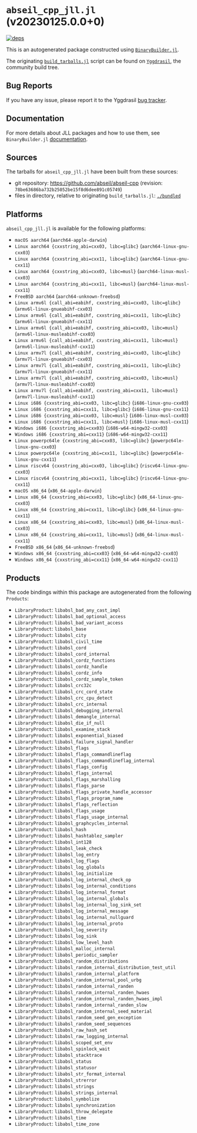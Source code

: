 # `abseil_cpp_jll.jl` (v20230125.0.0+0)

[![deps](https://juliahub.com/docs/abseil_cpp_jll/deps.svg)](https://juliahub.com/ui/Packages/General/abseil_cpp_jll/)

This is an autogenerated package constructed using [`BinaryBuilder.jl`](https://github.com/JuliaPackaging/BinaryBuilder.jl).

The originating [`build_tarballs.jl`](https://github.com/JuliaPackaging/Yggdrasil/blob/8e9093b320ff38dc0f8f83c6d7506fa402eeccbf/A/abseil_cpp/build_tarballs.jl) script can be found on [`Yggdrasil`](https://github.com/JuliaPackaging/Yggdrasil/), the community build tree.

## Bug Reports

If you have any issue, please report it to the Yggdrasil [bug tracker](https://github.com/JuliaPackaging/Yggdrasil/issues).

## Documentation

For more details about JLL packages and how to use them, see `BinaryBuilder.jl` [documentation](https://docs.binarybuilder.org/stable/jll/).

## Sources

The tarballs for `abseil_cpp_jll.jl` have been built from these sources:

* git repository: https://github.com/abseil/abseil-cpp (revision: `78be63686ba732b25052be15f8d6dee891c05749`)
* files in directory, relative to originating `build_tarballs.jl`: [`./bundled`](https://github.com/JuliaPackaging/Yggdrasil/tree/8e9093b320ff38dc0f8f83c6d7506fa402eeccbf/A/abseil_cpp/bundled)

## Platforms

`abseil_cpp_jll.jl` is available for the following platforms:

* `macOS aarch64` (`aarch64-apple-darwin`)
* `Linux aarch64 {cxxstring_abi=cxx03, libc=glibc}` (`aarch64-linux-gnu-cxx03`)
* `Linux aarch64 {cxxstring_abi=cxx11, libc=glibc}` (`aarch64-linux-gnu-cxx11`)
* `Linux aarch64 {cxxstring_abi=cxx03, libc=musl}` (`aarch64-linux-musl-cxx03`)
* `Linux aarch64 {cxxstring_abi=cxx11, libc=musl}` (`aarch64-linux-musl-cxx11`)
* `FreeBSD aarch64` (`aarch64-unknown-freebsd`)
* `Linux armv6l {call_abi=eabihf, cxxstring_abi=cxx03, libc=glibc}` (`armv6l-linux-gnueabihf-cxx03`)
* `Linux armv6l {call_abi=eabihf, cxxstring_abi=cxx11, libc=glibc}` (`armv6l-linux-gnueabihf-cxx11`)
* `Linux armv6l {call_abi=eabihf, cxxstring_abi=cxx03, libc=musl}` (`armv6l-linux-musleabihf-cxx03`)
* `Linux armv6l {call_abi=eabihf, cxxstring_abi=cxx11, libc=musl}` (`armv6l-linux-musleabihf-cxx11`)
* `Linux armv7l {call_abi=eabihf, cxxstring_abi=cxx03, libc=glibc}` (`armv7l-linux-gnueabihf-cxx03`)
* `Linux armv7l {call_abi=eabihf, cxxstring_abi=cxx11, libc=glibc}` (`armv7l-linux-gnueabihf-cxx11`)
* `Linux armv7l {call_abi=eabihf, cxxstring_abi=cxx03, libc=musl}` (`armv7l-linux-musleabihf-cxx03`)
* `Linux armv7l {call_abi=eabihf, cxxstring_abi=cxx11, libc=musl}` (`armv7l-linux-musleabihf-cxx11`)
* `Linux i686 {cxxstring_abi=cxx03, libc=glibc}` (`i686-linux-gnu-cxx03`)
* `Linux i686 {cxxstring_abi=cxx11, libc=glibc}` (`i686-linux-gnu-cxx11`)
* `Linux i686 {cxxstring_abi=cxx03, libc=musl}` (`i686-linux-musl-cxx03`)
* `Linux i686 {cxxstring_abi=cxx11, libc=musl}` (`i686-linux-musl-cxx11`)
* `Windows i686 {cxxstring_abi=cxx03}` (`i686-w64-mingw32-cxx03`)
* `Windows i686 {cxxstring_abi=cxx11}` (`i686-w64-mingw32-cxx11`)
* `Linux powerpc64le {cxxstring_abi=cxx03, libc=glibc}` (`powerpc64le-linux-gnu-cxx03`)
* `Linux powerpc64le {cxxstring_abi=cxx11, libc=glibc}` (`powerpc64le-linux-gnu-cxx11`)
* `Linux riscv64 {cxxstring_abi=cxx03, libc=glibc}` (`riscv64-linux-gnu-cxx03`)
* `Linux riscv64 {cxxstring_abi=cxx11, libc=glibc}` (`riscv64-linux-gnu-cxx11`)
* `macOS x86_64` (`x86_64-apple-darwin`)
* `Linux x86_64 {cxxstring_abi=cxx03, libc=glibc}` (`x86_64-linux-gnu-cxx03`)
* `Linux x86_64 {cxxstring_abi=cxx11, libc=glibc}` (`x86_64-linux-gnu-cxx11`)
* `Linux x86_64 {cxxstring_abi=cxx03, libc=musl}` (`x86_64-linux-musl-cxx03`)
* `Linux x86_64 {cxxstring_abi=cxx11, libc=musl}` (`x86_64-linux-musl-cxx11`)
* `FreeBSD x86_64` (`x86_64-unknown-freebsd`)
* `Windows x86_64 {cxxstring_abi=cxx03}` (`x86_64-w64-mingw32-cxx03`)
* `Windows x86_64 {cxxstring_abi=cxx11}` (`x86_64-w64-mingw32-cxx11`)

## Products

The code bindings within this package are autogenerated from the following `Products`:

* `LibraryProduct`: `libabsl_bad_any_cast_impl`
* `LibraryProduct`: `libabsl_bad_optional_access`
* `LibraryProduct`: `libabsl_bad_variant_access`
* `LibraryProduct`: `libabsl_base`
* `LibraryProduct`: `libabsl_city`
* `LibraryProduct`: `libabsl_civil_time`
* `LibraryProduct`: `libabsl_cord`
* `LibraryProduct`: `libabsl_cord_internal`
* `LibraryProduct`: `libabsl_cordz_functions`
* `LibraryProduct`: `libabsl_cordz_handle`
* `LibraryProduct`: `libabsl_cordz_info`
* `LibraryProduct`: `libabsl_cordz_sample_token`
* `LibraryProduct`: `libabsl_crc32c`
* `LibraryProduct`: `libabsl_crc_cord_state`
* `LibraryProduct`: `libabsl_crc_cpu_detect`
* `LibraryProduct`: `libabsl_crc_internal`
* `LibraryProduct`: `libabsl_debugging_internal`
* `LibraryProduct`: `libabsl_demangle_internal`
* `LibraryProduct`: `libabsl_die_if_null`
* `LibraryProduct`: `libabsl_examine_stack`
* `LibraryProduct`: `libabsl_exponential_biased`
* `LibraryProduct`: `libabsl_failure_signal_handler`
* `LibraryProduct`: `libabsl_flags`
* `LibraryProduct`: `libabsl_flags_commandlineflag`
* `LibraryProduct`: `libabsl_flags_commandlineflag_internal`
* `LibraryProduct`: `libabsl_flags_config`
* `LibraryProduct`: `libabsl_flags_internal`
* `LibraryProduct`: `libabsl_flags_marshalling`
* `LibraryProduct`: `libabsl_flags_parse`
* `LibraryProduct`: `libabsl_flags_private_handle_accessor`
* `LibraryProduct`: `libabsl_flags_program_name`
* `LibraryProduct`: `libabsl_flags_reflection`
* `LibraryProduct`: `libabsl_flags_usage`
* `LibraryProduct`: `libabsl_flags_usage_internal`
* `LibraryProduct`: `libabsl_graphcycles_internal`
* `LibraryProduct`: `libabsl_hash`
* `LibraryProduct`: `libabsl_hashtablez_sampler`
* `LibraryProduct`: `libabsl_int128`
* `LibraryProduct`: `libabsl_leak_check`
* `LibraryProduct`: `libabsl_log_entry`
* `LibraryProduct`: `libabsl_log_flags`
* `LibraryProduct`: `libabsl_log_globals`
* `LibraryProduct`: `libabsl_log_initialize`
* `LibraryProduct`: `libabsl_log_internal_check_op`
* `LibraryProduct`: `libabsl_log_internal_conditions`
* `LibraryProduct`: `libabsl_log_internal_format`
* `LibraryProduct`: `libabsl_log_internal_globals`
* `LibraryProduct`: `libabsl_log_internal_log_sink_set`
* `LibraryProduct`: `libabsl_log_internal_message`
* `LibraryProduct`: `libabsl_log_internal_nullguard`
* `LibraryProduct`: `libabsl_log_internal_proto`
* `LibraryProduct`: `libabsl_log_severity`
* `LibraryProduct`: `libabsl_log_sink`
* `LibraryProduct`: `libabsl_low_level_hash`
* `LibraryProduct`: `libabsl_malloc_internal`
* `LibraryProduct`: `libabsl_periodic_sampler`
* `LibraryProduct`: `libabsl_random_distributions`
* `LibraryProduct`: `libabsl_random_internal_distribution_test_util`
* `LibraryProduct`: `libabsl_random_internal_platform`
* `LibraryProduct`: `libabsl_random_internal_pool_urbg`
* `LibraryProduct`: `libabsl_random_internal_randen`
* `LibraryProduct`: `libabsl_random_internal_randen_hwaes`
* `LibraryProduct`: `libabsl_random_internal_randen_hwaes_impl`
* `LibraryProduct`: `libabsl_random_internal_randen_slow`
* `LibraryProduct`: `libabsl_random_internal_seed_material`
* `LibraryProduct`: `libabsl_random_seed_gen_exception`
* `LibraryProduct`: `libabsl_random_seed_sequences`
* `LibraryProduct`: `libabsl_raw_hash_set`
* `LibraryProduct`: `libabsl_raw_logging_internal`
* `LibraryProduct`: `libabsl_scoped_set_env`
* `LibraryProduct`: `libabsl_spinlock_wait`
* `LibraryProduct`: `libabsl_stacktrace`
* `LibraryProduct`: `libabsl_status`
* `LibraryProduct`: `libabsl_statusor`
* `LibraryProduct`: `libabsl_str_format_internal`
* `LibraryProduct`: `libabsl_strerror`
* `LibraryProduct`: `libabsl_strings`
* `LibraryProduct`: `libabsl_strings_internal`
* `LibraryProduct`: `libabsl_symbolize`
* `LibraryProduct`: `libabsl_synchronization`
* `LibraryProduct`: `libabsl_throw_delegate`
* `LibraryProduct`: `libabsl_time`
* `LibraryProduct`: `libabsl_time_zone`
